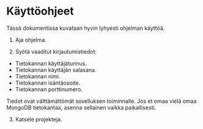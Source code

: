 # Käyttöohjeet #

Tässä dokumentissa kuvataan hyvin lyhyesti ohjelman käyttöä.

1. Aja ohjelma.

2. Syötä vaaditut kirjautumistiedot:

 * Tietokannan käyttäjätunnus.
 * Tietokannan käyttäjän salasana.
 * Tietokannan nimi.
 * Tietokannan isäntäosoite.
 * Tietokannan porttinumero.

 Tiedot ovat välttämättömät sovelluksen toiminnalle. Jos et omaa vielä omaa MongoDB tietokantaa, asenna sellainen vaikka paikallisesti.

3. Katsele projekteja.
